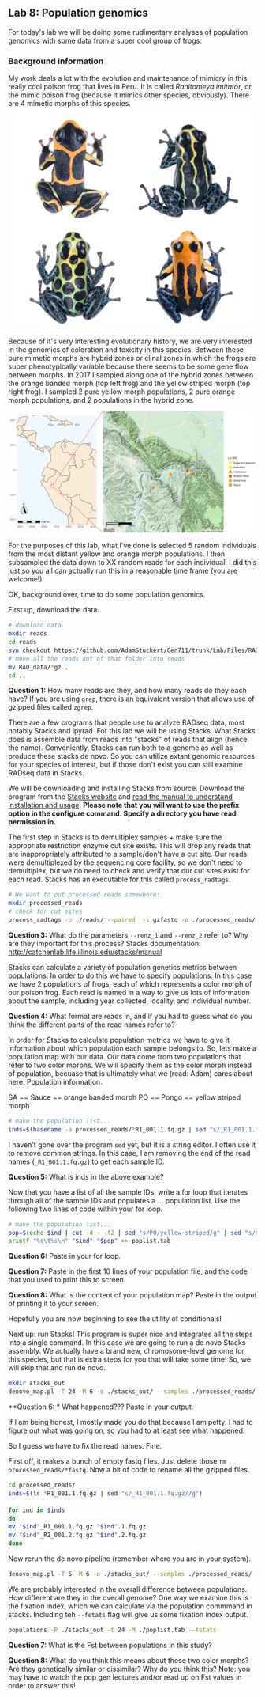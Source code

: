 ## Lab 8: Population genomics 

For today's lab we will be doing some rudimentary analyses of population genomics with some data from a super cool group of frogs. 

### Background information

My work deals a lot with the evolution and maintenance of mimicry in this really cool poison frog that lives in Peru. It is called _Ranitomeya imitator_, or the mimic poison frog (because it mimics other species, obviously). There are 4 mimetic morphs of this species.

![Mimetic morphs of Ranitomeya imitator](https://github.com/AdamStuckert/Gen711/blob/master/Lab/Files/imitator_morphs.png)

Because of it's very interesting evolutionary history, we are very interested in the genomics of coloration and toxicity in this species. Between these pure mimetic morphs are hybrid zones or clinal zones in which the frogs are super phenotypically variable because there seems to be some gene flow between morphs. In 2017 I sampled along one of the hybrid zones between the orange banded morph (top left frog) and the yellow striped morph (top right frog). I sampled 2 pure yellow morph populations, 2 pure orange morph populations, and 2 populations in the hybrid zone. 

![Mimetic morphs of Ranitomeya imitator](https://github.com/AdamStuckert/Gen711/blob/master/Lab/Files/combined_map_figure.png)

For the purposes of this lab, what I've done is selected 5 random individuals from the most distant yellow and orange morph populations. I then subsampled the data down to XX random reads for each individual. I did this just so you all can actually run this in a reasonable time frame (you are welcome!).

OK, background over, time to do some population genomics.

First up, download the data.

```bash
# download data
mkdir reads
cd reads
svn checkout https://github.com/AdamStuckert/Gen711/trunk/Lab/Files/RAD_data
# move all the reads out of that folder into reads
mv RAD_data/*gz .
cd ..
```

**Question 1:** How many reads are they, and how many reads do they each have? If you are using `grep`, there is an equivalent version that allows use of gzipped files called `zgrep`.

There are a few programs that people use to analyze RADseq data, most notably Stacks and ipyrad. For this lab we will be using Stacks. What Stacks does is assemble data from reads into "stacks" of reads that align (hence the name). Conveniently, Stacks can run both to a genome as well as produce these stacks de novo. So you can utilize extant genomic resources for your species of interest, but if those don't exist you can still examine RADseq data in Stacks. 

We will be downloading and installing Stacks from source. Download the program from the [Stacks website](https://catchenlab.life.illinois.edu/stacks/) and [read the manual to understand installation and usage](https://catchenlab.life.illinois.edu/stacks/manual/). **Please note that you will want to use the prefix option in the configure command. Specify a directory you have read permission in.**


The first step in Stacks is to demultiplex samples + make sure the appropriate restriction enzyme cut site exists. This will drop any reads that are inappropriately attributed to a sample/don't have a cut site. Our reads were demultiplexed by the sequencing core facility, so we don't need to demultiplex, but we do need to check and verify that our cut sites exist for each read. Stacks has an executable for this called `process_radtags`. 

```bash
# We want to put processed reads somewhere:
mkdir processed_reads
# check for cut sites
process_radtags -p ./reads/ --paired  -i gzfastq -o ./processed_reads/ --renz_1 sbfI --renz_2 claI 
```

**Question 3:** What do the parameters `--renz_1` and `--renz_2` refer to? Why are they important for this process? Stacks documentation: http://catchenlab.life.illinois.edu/stacks/manual


Stacks can calculate a variety of population genetics metrics between populations. In order to do this we have to specify populations. In this case we have 2 populations of frogs, each of which represents a color morph of our poison frog. Each read is named in a way to give us lots of information about the sample, including year collected, locality, and individual number. 

**Question 4:** What format are reads in, and if you had to guess what do you think the different parts of the read names refer to?

In order for Stacks to calculate population metrics we have to give it information about which population each sample belongs to. So, lets make a population map with our data. Our data come from two populations that refer to two color morphs. We will specify them as the color morph instead of population, becuase that is ultimately what we (read: Adam) cares about here. Population information.

SA == Sauce == orange banded morph
PO == Pongo == yellow striped morph


```bash
# make the population list...
inds=$(basename -a processed_reads/*R1_001.1.fq.gz | sed "s/_R1_001.1.fq.gz//g")
```

I haven't gone over the program `sed` yet, but it is a string editor. I often use it to remove common strings. In this case, I am removing the end of the read names (`_R1_001.1.fq.gz`) to get each sample ID.  

**Question 5:** What is inds in the above example?

Now that  you have a list of all the sample IDs, write a for loop that iterates through all of the sample IDs and populates a ... population list. Use the following two lines of code within your for loop.

```bash
# make the population list...
pop=$(echo $ind | cut -d - -f2 | sed "s/PO/yellow-striped/g" | sed "s/SA/orange-banded/g")
printf "%s\t%s\n" "$ind" "$pop" >> poplist.tab
```

**Question 6:** Paste in your for loop. 

**Question 7:** Paste in the first 10 lines of your population file, and the code that you used to print this to screen. 

**Question 8:** What is the content of your population map? Paste in the output of printing it to your screen.

Hopefully you are now beginning to see the utility of conditionals!

Next up: run Stacks! This program is super nice and integrates all the steps into a single command. In this case we are going to run a de novo Stacks assembly. We actually have a brand new, chromosome-level genome for this species, but that is extra steps for you that will take some time! So, we will skip that and run de novo.


```bash
mkdir stacks_out
denovo_map.pl -T 24 -M 6 -o ./stacks_out/ --samples ./processed_reads/ --popmap ./poplist.tab --paired
```

**Question 6: * What happened??? Paste in your output.

If I am being honest, I mostly made you do that because I am petty. I had to figure out what was going on, so you had to at least see what happened.

So I guess we have to fix the read names. Fine. 

First off, it makes a bunch of empty fastq files. Just delete those `rm processed_reads/*fastq`. Now a bit of code to rename all the gzipped files.

```bash
cd processed_reads/
inds=$(ls *R1_001.1.fq.gz | sed "s/_R1_001.1.fq.gz//g")

for ind in $inds
do
mv "$ind"_R1_001.1.fq.gz "$ind".1.fq.gz 
mv "$ind"_R2_001.2.fq.gz "$ind".2.fq.gz 
done
```

Now rerun the de novo pipeline (remember where you are in your system).


```bash
denovo_map.pl -T 5 -M 6 -o ./stacks_out/ --samples ./processed_reads/ --popmap ./poplist.tab --paired
```

We are probably interested in the overall difference between populations. How different are they in the overall genome? One way we examine this is the fixation index, which we can calculate via the population commmand in stacks. Including teh `--fstats` flag will give us some fixation index output.

```bash
populations -P ./stacks_out -t 24 -M ./poplist.tab --fstats
```

**Question 7:** What is the Fst between populations in this study?

**Question 8:** What do you think this means about these two color morphs? Are they genetically similar or dissimilar? Why do you think this? Note: you may have to watch the pop gen lectures and/or read up on Fst values in order to answer this!


